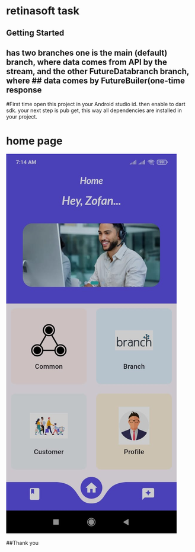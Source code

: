 # retinasoft task



## Getting Started
## has two branches one is the main (default) branch, where data comes from API by the stream, and the other FutureDatabranch branch, where ## data comes by FutureBuiler(one-time response
#First time open this project in your Android studio id. then enable to dart sdk.
your next step is pub get, this way all dependencies are installed in your project.
# home page
<img src="https://github.com/nazmullhossain/retinasoft/blob/main/images/home.jpg">

##Thank you
